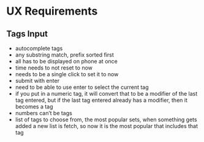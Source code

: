 # UX Requirements

## Tags Input
* autocomplete tags
* any substring match, prefix sorted first
* all has to be displayed on phone at once
* time needs to not reset to now
* needs to be a single click to set it to now
* submit with enter
* need to be able to use enter to select the current tag
* if you put in a numeric tag, it will convert that to be a modifier of the last tag entered, but if the last tag entered already has a modifier, then it becomes a tag
* numbers can’t be tags
* list of tags to choose from, the most popular sets, when something gets added a new list is fetch, so now it is the most popular that includes that tag

